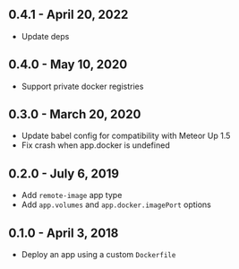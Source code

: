## 0.4.1 - April 20, 2022

- Update deps

## 0.4.0 - May 10, 2020

- Support private docker registries

## 0.3.0 - March 20, 2020

- Update babel config for compatibility with Meteor Up 1.5
- Fix crash when app.docker is undefined

## 0.2.0 - July 6, 2019

- Add `remote-image` app type
- Add `app.volumes` and `app.docker.imagePort` options

## 0.1.0 - April 3, 2018

- Deploy an app using a custom `Dockerfile`
